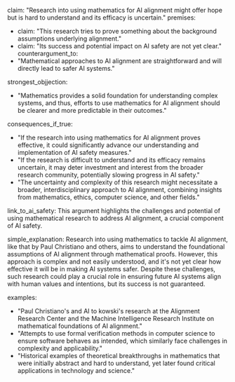 claim: "Research into using mathematics for AI alignment might offer hope but is hard to understand and its efficacy is uncertain."
premises:
  - claim: "This research tries to prove something about the background assumptions underlying alignment."
  - claim: "Its success and potential impact on AI safety are not yet clear."
counterargument_to:
  - "Mathematical approaches to AI alignment are straightforward and will directly lead to safer AI systems."

strongest_objjection:
  - "Mathematics provides a solid foundation for understanding complex systems, and thus, efforts to use mathematics for AI alignment should be clearer and more predictable in their outcomes."

consequences_if_true:
  - "If the research into using mathematics for AI alignment proves effective, it could significantly advance our understanding and implementation of AI safety measures."
  - "If the research is difficult to understand and its efficacy remains uncertain, it may deter investment and interest from the broader research community, potentially slowing progress in AI safety."
  - "The uncertainty and complexity of this research might necessitate a broader, interdisciplinary approach to AI alignment, combining insights from mathematics, ethics, computer science, and other fields."

link_to_ai_safety: This argument highlights the challenges and potential of using mathematical research to address AI alignment, a crucial component of AI safety.

simple_explanation: Research into using mathematics to tackle AI alignment, like that by Paul Christiano and others, aims to understand the foundational assumptions of AI alignment through mathematical proofs. However, this approach is complex and not easily understood, and it's not yet clear how effective it will be in making AI systems safer. Despite these challenges, such research could play a crucial role in ensuring future AI systems align with human values and intentions, but its success is not guaranteed.

examples:
  - "Paul Christiano's and AI to kowski's research at the Alignment Research Center and the Machine Intelligence Research Institute on mathematical foundations of AI alignment."
  - "Attempts to use formal verification methods in computer science to ensure software behaves as intended, which similarly face challenges in complexity and applicability."
  - "Historical examples of theoretical breakthroughs in mathematics that were initially abstract and hard to understand, yet later found critical applications in technology and science."